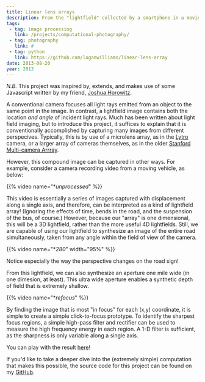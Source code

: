 ```yaml
---
title: Linear lens arrays
description: From the "lightfield" collected by a smartphone in a moving vehicle, we can synthesize a mile-wide aperture.
tags:
 - tag: image processing
   link: /projects/computational-photography/
 - tag: photography
   link: #
 - tag: python
   link: https://github.com/loganwilliams/linear-lens-array
date: 2013-08-20
year: 2013
---
```


<p><em>N.B.</em> This project was inspired by, extends, and makes use of some Javascript written by my friend, <a href="http://joshuahhh.com">Joshua Horowitz</a>.</p>

<p>A conventional camera focuses all light rays emitted from an object to the same point in the image. In contrast, a lightfield image contains both the location <em>and angle</em> of incident light rays. Much has been written about light field imaging, but to introduce this project, it suffices to explain that it is conventionally accomplished by capturing many images from different perspecives. Typically, this is by use of a microlens array, as in the <a href="http://lytro.com">Lytro</a> camera, or a larger array of cameras themselves, as in the older <a href="http://graphics.stanford.edu/projects/array/">Stanford Multi-camera Arrray</a>.</p>

<p>However, this compound image can be captured in other ways. For example, consider a camera recording video from a moving vehicle, as below:</p>

{{% video name="**unprocessed*" %}}

<p>This video is essentially a series of images captured with displacement along a single axis, and therefore, can be interpreted as a kind of lightfield array! (Ignoring the effects of time, bends in the road, and the suspension of the bus, of course.) However, because our "array" is one dimensional, this will be a 3D lightfield, rather than the more useful 4D lightfields. Still, we are capable of using our lightfield to synthesize an image of the entire road simultaneously, taken from any angle within the field of view of the camera.</p>

{{% video name="**280*" width="95%" %}}

<p>Notice especially the way the perspective changes on the road sign!</p>

<p>From this lightfield, we can also synthesize an aperture one mile wide (in one dimesion, at least). This ultra wide aperture enables a synthetic depth of field that is extremely shallow.</p>

{{% video name="**refocus*" %}}

<p>By finding the image that is most "in focus" for each (x,y) coordinate, it is simple to create a simple click-to-focus prototype. To identify the sharpest focus regions, a simple high-pass filter and rectifier can be used to measure the high frequency energy in each region. A 1-D filter is sufficient, as the sharpness is only variable along a single axis.</p>

<p>You can play with the result <a href="/projects-static/linear-lens-array">here</a>!</p>

<p>If you'd like to take a deeper dive into the (extremely simple) computation that makes this possible, the source code for this project can be found on my <a href="https://github.com/loganwilliams/linear-lens-array">GitHub</a>.</p>